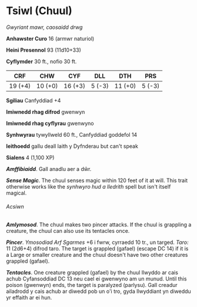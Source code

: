 # Tsiwl (Chuul)

*Gwyriant mawr, caosaidd drwg*

**Anhawster Curo** 16 (armwr naturiol)

**Heini Presennol** 93 (11d10+33)

**Cyflymder** 30 ft., nofio 30 ft.

| CRF     | CHW     | CYF     | DLL    | DTH     | PRS    |
|---------|---------|---------|--------|---------|--------|
| 19 (+4) | 10 (+0) | 16 (+3) | 5 (-3) | 11 (+0) | 5 (-3) |

**Sgiliau** Canfyddiad +4

**Imiwnedd rhag difrod** gwenwyn

**Imiwnedd rhag cyflyrau** gwenwyno

**Synhwyrau** tywyllweld 60 ft., Canfyddiad goddefol 14

**Ieithoedd** gallu deall Iaith y Dyfnderau but can't speak

**Sialens** 4 (1,100 XP)

***Amffibiaidd***. Gall anadlu aer a dŵr.

***Sense Magic***. The chuul senses magic within 120 feet of it at will. This trait otherwise works like the *synhwyro hud a lledrith* spell but isn't itself magical.

###### Acsiwn

***Amlymosod***. The chuul makes two pincer attacks. If the chuul is grappling a creature, the chuul can also use its tentacles once.

***Pincer***. *Ymosodiad Arf Sgarmes* +6 i fwrw, cyrraedd 10 tr., un targed. *Taro:* 11 (2d6+4) difrod taro. The target is grappled (gafael) (escape DC 14) if it is a Large or smaller creature and the chuul doesn't have two other creatures grappled (gafael).

***Tentacles***. One creature grappled (gafael) by the chuul llwyddo ar cais achub Cyfansoddiad DC 13 neu cael ei gwenwyno am un munud. Until this poison (gwenwyn) ends, the target is paralyzed (parlysu). Gall creadur ailadrodd y cais achub ar diwedd pob un o'i tro, gyda llwyddiant yn diweddu yr effaith ar ei hun.